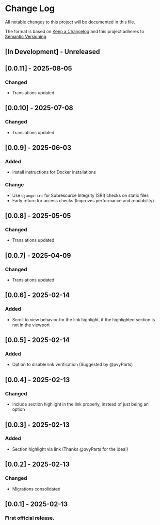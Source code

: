 # Change Log

All notable changes to this project will be documented in this file.

The format is based on [Keep a Changelog](http://keepachangelog.com/)
and this project adheres to [Semantic Versioning](http://semver.org/).

<!--
GitHub MD Syntax:
https://docs.github.com/en/get-started/writing-on-github/getting-started-with-writing-and-formatting-on-github/basic-writing-and-formatting-syntax

Highlighting:
https://docs.github.com/assets/cb-41128/mw-1440/images/help/writing/alerts-rendered.webp

> [!NOTE]
> Highlights information that users should take into account, even when skimming.

> [!TIP]
> Optional information to help a user be more successful.

> [!IMPORTANT]
> Crucial information necessary for users to succeed.

> [!WARNING]
> Urgent info that needs immediate user attention to avoid problems.

> [!CAUTION]
> Advised about risks or negative outcomes of certain actions.
-->

## [In Development] - Unreleased

<!--
Section Order:

### Added
### Fixed
### Changed
### Deprecated
### Removed
### Security
-->

## [0.0.11] - 2025-08-05

### Changed

- Translations updated

## [0.0.10] - 2025-07-08

### Changed

- Translations updated

## [0.0.9] - 2025-06-03

### Added

- Install instructions for Docker installations

### Change

- Use `django-sri` for Subresource Integrity (SRI) checks on static files
- Early return for access checks (Improves performance and readability)

## [0.0.8] - 2025-05-05

### Changed

- Translations updated

## [0.0.7] - 2025-04-09

### Changed

- Translations updated

## [0.0.6] - 2025-02-14

### Added

- Scroll to view behavior for the link highlight, if the highlighted section is not in the viewport

## [0.0.5] - 2025-02-14

### Added

- Option to disable link verification (Suggested by @pvyParts)

## [0.0.4] - 2025-02-13

### Changed

- Include section highlight in the link properly, instead of just being an option

## [0.0.3] - 2025-02-13

### Added

- Section highlight via link (Thanks @pvyParts for the idea!)

## [0.0.2] - 2025-02-13

### Changed

- Migrations consolidated

## [0.0.1] - 2025-02-13

### First official release.
